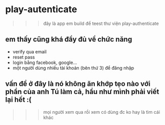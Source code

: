 
# play-autenticate

>>> đây là app em build để teest  thư viện play-authenticate

## em thấy cũng khá đầy đủ về chức năng
- verify qua email
- reset pass
- login bằng facebook, google...
- một người dùng nhiều tài khoản (bên thứ 3) để đăng nhập

## vấn đề ở đây  là nó không ăn khớp tẹo nào với phần của anh Tú làm cả, hầu như mình phải viết lại hết :(
>>> mọi người xem qua rồi xem có dùng đc ko hay là tìm cái khác
